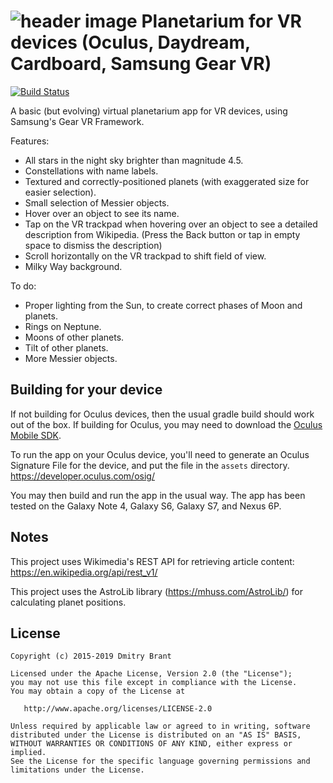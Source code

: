 ![header image](https://raw.github.com/dbrant/GearVR_planetarium/master/screenshot1.png)
Planetarium for VR devices (Oculus, Daydream, Cardboard, Samsung Gear VR)
===============================

[![Build Status](https://travis-ci.org/dbrant/GearVR_planetarium.svg)](https://travis-ci.org/dbrant/GearVR_planetarium)

A basic (but evolving) virtual planetarium app for VR devices, using Samsung's Gear VR Framework.

Features:
* All stars in the night sky brighter than magnitude 4.5.
* Constellations with name labels.
* Textured and correctly-positioned planets (with exaggerated size for easier selection).
* Small selection of Messier objects.
* Hover over an object to see its name.
* Tap on the VR trackpad when hovering over an object to see a detailed description from Wikipedia. (Press the Back button or tap in empty space to dismiss the description)
* Scroll horizontally on the VR trackpad to shift field of view.
* Milky Way background.

To do:
* Proper lighting from the Sun, to create correct phases of Moon and planets.
* Rings on Neptune.
* Moons of other planets.
* Tilt of other planets.
* More Messier objects.

Building for your device
----------------------

If not building for Oculus devices, then the usual gradle build should work out of the box.
If building for Oculus, you may need to download the [Oculus Mobile SDK](https://developer.oculus.com/downloads/mobile/1.0.0.1/Oculus_Mobile_SDK/).

To run the app on your Oculus device, you'll need to generate an Oculus Signature File for the device, and put the file in the `assets` directory.
https://developer.oculus.com/osig/

You may then build and run the app in the usual way.
The app has been tested on the Galaxy Note 4, Galaxy S6, Galaxy S7, and Nexus 6P.

Notes
-----

This project uses Wikimedia's REST API for retrieving article content: https://en.wikipedia.org/api/rest_v1/

This project uses the AstroLib library (https://mhuss.com/AstroLib/) for calculating planet positions.

License
-------

    Copyright (c) 2015-2019 Dmitry Brant

    Licensed under the Apache License, Version 2.0 (the "License");
    you may not use this file except in compliance with the License.
    You may obtain a copy of the License at

       http://www.apache.org/licenses/LICENSE-2.0

    Unless required by applicable law or agreed to in writing, software
    distributed under the License is distributed on an "AS IS" BASIS,
    WITHOUT WARRANTIES OR CONDITIONS OF ANY KIND, either express or implied.
    See the License for the specific language governing permissions and
    limitations under the License.
